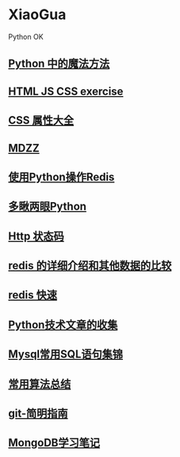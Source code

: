 # XiaoGua

Python OK

## [Python 中的魔法方法](http://pyzh.readthedocs.io/en/latest/python-magic-methods-guide.html)

## [HTML JS CSS exercise](http://jsbin.com/jaxaqujego/edit?html,css,output)

## [CSS 属性大全](http://meiert.com/en/indices/css-properties/)

## [MDZZ](https://github.com/Mohaer/MDZZ/blob/master/snippets/callback-hell.js)

## [使用Python操作Redis](http://debugo.com/python-redis/)

## [多瞅两眼Python](https://github.com/taizilongxu/interview_python)

## [Http 状态码](https://zh.wikipedia.org/wiki/HTTP%E7%8A%B6%E6%80%81%E7%A0%81)

## [redis 的详细介绍和其他数据的比较](http://redisinaction.com/preview/chapter1.html)

## [redis 快速](http://www.yiibai.com/redis/redis_quick_guide.html)

## [Python技术文章的收集](http://pyzh.readthedocs.io/en/latest/index.html)

## [Mysql常用SQL语句集锦](https://zhuanlan.zhihu.com/p/24327708)

## [常用算法总结](https://github.com/wangweikang/StydyPython/blob/master/Algorithms.md)

## [git-简明指南](http://rogerdudler.github.io/git-guide/index.zh.html)

## [MongoDB学习笔记](https://github.com/qianjiahao/MongoDB)
